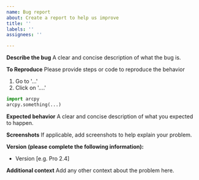 ```yaml
---
name: Bug report
about: Create a report to help us improve
title: ''
labels: ''
assignees: ''

---
```


<!-- HOLD UP!

Please make sure to review "software issues questions and ideas" section of the README.md before submitting

-->

**Describe the bug**
A clear and concise description of what the bug is.

**To Reproduce**
Please provide steps or code to reproduce the behavior

1. Go to '...'
2. Click on '....'

```python
import arcpy
arcpy.something(...)
```

**Expected behavior**
A clear and concise description of what you expected to happen.

**Screenshots**
If applicable, add screenshots to help explain your problem.

**Version (please complete the following information):**
 - Version [e.g. Pro 2.4]

**Additional context**
Add any other context about the problem here.

